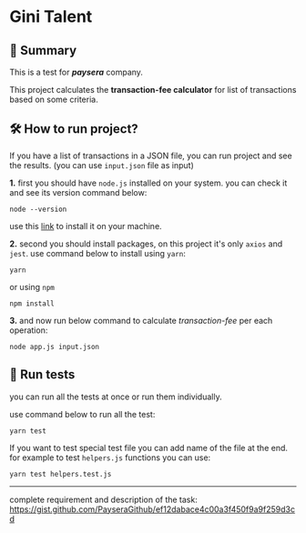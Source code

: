 # Gini Talent

## 💫 Summary

This is a test for ***paysera*** company.

This project calculates the **transaction-fee calculator** for list of transactions based on some criteria.

## 🛠 How to run project?

If you have a list of transactions in a JSON file, you can run project and see the results.
(you can use `input.json` file as input)

**1.** first you should have `node.js` installed on your system.
you can check it and see its version command below:
```
node --version
```

use this [link](https://nodejs.org/en/download/) to install it on your machine.

**2.** second you should install packages, on this project it's only `axios` and `jest`.
use command below to install using `yarn`:
```
yarn
```
or using `npm`
```
npm install
```

**3.** and now run below command to calculate *transaction-fee* per each operation:
```
node app.js input.json
```
## 🧪 Run tests
you can run all the tests at once or run them individually.

use command below to run all the test:
```
yarn test
```

 If you want to test special test file you can add name of the file at the end. for example to test `helpers.js` functions you can use:
```
yarn test helpers.test.js
```

----
complete requirement and description of the task:
https://gist.github.com/PayseraGithub/ef12dabace4c00a3f450f9a9f259d3cd
